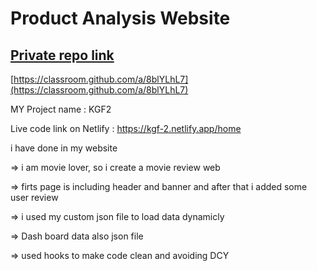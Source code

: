 # Product Analysis Website

## [Private repo link](https://classroom.github.com/a/8blYLhL7)
[https://classroom.github.com/a/8blYLhL7](https://classroom.github.com/a/8blYLhL7)

MY Project name : KGF2

Live code link on Netlify : https://kgf-2.netlify.app/home

 i have done in my website 

=> i am movie lover, so i create a movie review web

=> firts page is including header and banner and after that i added some user review

=> i used my custom json file to load data dynamicly 

=> Dash board data also json file 

=> used hooks to make code clean and avoiding DCY 
